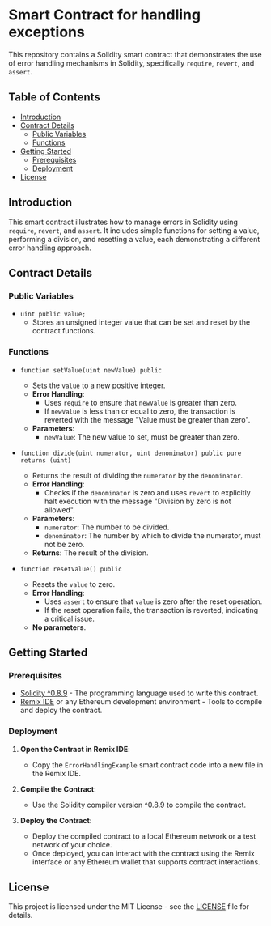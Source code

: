 # Smart Contract for handling exceptions

This repository contains a Solidity smart contract that demonstrates the use of error handling mechanisms in Solidity, specifically `require`, `revert`, and `assert`.

## Table of Contents

- [Introduction](#introduction)
- [Contract Details](#contract-details)
  - [Public Variables](#public-variables)
  - [Functions](#functions)
- [Getting Started](#getting-started)
  - [Prerequisites](#prerequisites)
  - [Deployment](#deployment)
- [License](#license)

## Introduction

This smart contract illustrates how to manage errors in Solidity using `require`, `revert`, and `assert`. It includes simple functions for setting a value, performing a division, and resetting a value, each demonstrating a different error handling approach.

## Contract Details

### Public Variables

- `uint public value;`
  - Stores an unsigned integer value that can be set and reset by the contract functions.

### Functions

- `function setValue(uint newValue) public`
  - Sets the `value` to a new positive integer.
  - **Error Handling**:
    - Uses `require` to ensure that `newValue` is greater than zero.
    - If `newValue` is less than or equal to zero, the transaction is reverted with the message "Value must be greater than zero".
  - **Parameters**:
    - `newValue`: The new value to set, must be greater than zero.

- `function divide(uint numerator, uint denominator) public pure returns (uint)`
  - Returns the result of dividing the `numerator` by the `denominator`.
  - **Error Handling**:
    - Checks if the `denominator` is zero and uses `revert` to explicitly halt execution with the message "Division by zero is not allowed".
  - **Parameters**:
    - `numerator`: The number to be divided.
    - `denominator`: The number by which to divide the numerator, must not be zero.
  - **Returns**: The result of the division.

- `function resetValue() public`
  - Resets the `value` to zero.
  - **Error Handling**:
    - Uses `assert` to ensure that `value` is zero after the reset operation.
    - If the reset operation fails, the transaction is reverted, indicating a critical issue.
  - **No parameters**.

## Getting Started

### Prerequisites

- [Solidity ^0.8.9](https://soliditylang.org/) - The programming language used to write this contract.
- [Remix IDE](https://remix.ethereum.org/) or any Ethereum development environment - Tools to compile and deploy the contract.

### Deployment

1. **Open the Contract in Remix IDE**:
   - Copy the `ErrorHandlingExample` smart contract code into a new file in the Remix IDE.
   
2. **Compile the Contract**:
   - Use the Solidity compiler version ^0.8.9 to compile the contract.
   
3. **Deploy the Contract**:
   - Deploy the compiled contract to a local Ethereum network or a test network of your choice.
   - Once deployed, you can interact with the contract using the Remix interface or any Ethereum wallet that supports contract interactions.

## License

This project is licensed under the MIT License - see the [LICENSE](LICENSE) file for details.
